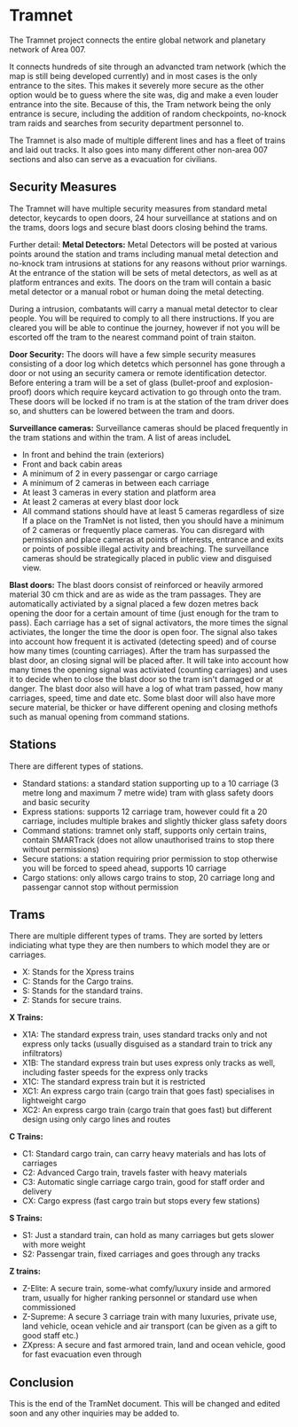 # Tramnet
The Tramnet project connects the entire global network and planetary network of Area 007. 

It connects hundreds of site through an advancted tram network (which the map is still being developed currently) and in most cases is the only entrance to the sites. This makes it severely more secure as the other option would be to guess where the site was, dig and make a even louder entrance into the site. Because of this, the Tram network being the only entrance is secure, including the addition of random checkpoints, no-knock tram raids and searches from security department personnel to. 

The Tramnet is also made of multiple different lines and has a fleet of trains and laid out tracks. It also goes into many different other non-area 007 sections and also can serve as a evacuation for civilians.

## Security Measures
The Tramnet will have multiple security measures from standard metal detector, keycards to open doors, 24 hour surveillance at stations and on the trams, doors logs and secure blast doors closing behind the trams.

Further detail:
**Metal Detectors:**
Metal Detectors will be posted at various points around the station and trams including manual metal detection and no-knock tram intrusions at stations for any reasons without prior warnings. At the entrance of the station will be sets of metal detectors, as well as at platform entrances and exits. The doors on the tram will contain a basic metal detector or a manual robot or human doing the metal detecting. 

During a intrusion, combatants will carry a manual metal detector to clear people. You will be required to comply to all there instructions. If you are cleared you will be able to continue the journey, however if not you will be escorted off the tram to the nearest command point of train staiton.

**Door Security:**
The doors will have a few simple security measures consisting of a door log which detetcs which personnel has gone through a door or not using an security camera or remote identification detector. Before entering a tram will be a set of glass (bullet-proof and explosion-proof) doors which require keycard activation to go through onto the tram. These doors will be locked if no tram is at the station of the tram driver does so, and shutters can be lowered between the tram and doors.

**Surveillance cameras:**
Surveillance cameras should be placed frequently in the tram stations and within the tram. A list of areas includeL
- In front and behind the train (exteriors)
- Front and back cabin areas
- A minimum of 2 in every passengar or cargo carriage
- A minimum of 2 cameras in between each carriage
- At least 3 cameras in every station and platform area
- At least 2 cameras at every blast door lock
- All command stations should have at least 5 cameras regardless of size
If a place on the TramNet is not listed, then you should have a minimum of 2 cameras or frequently place cameras. You can disregard with permission and place cameras at points of interests, entrance and exits or points of possible illegal activity and breaching. The surveillance cameras should be strategically placed in public view and disguised view.

**Blast doors:**
The blast doors consist of reinforced or heavily armored material 30 cm thick and are as wide as the tram passages. They are automatically activiated by a signal placed a few dozen metres back opening the door for a certain amount of time (just enough for the tram to pass). Each carriage has a set of signal activators, the more times the signal activiates, the longer the time the door is open foor. The signal also takes into account how frequent it is activated (detecting speed) and of course how many times (counting carriages). After the tram has surpassed the blast door, an closing signal will be placed after. It will take into account how many times the opening signal was activiated (counting carriages) and uses it to decide when to close the blast door so the tram isn't damaged or at danger. The blast door also will have a log of what tram passed, how many carriages, speed, time and date etc. Some blast door will also have more secure material, be thicker or have different opening and closing methofs such as manual opening from command stations.

## Stations
There are different types of stations.
- Standard stations: a standard station supporting up to a 10 carriage (3 metre long and maximum 7 metre wide) tram with glass safety doors and basic security
- Express stations: supports 12 carriage tram, however could fit a 20 carriage, includes multiple brakes and slightly thicker glass safety doors
- Command stations: tramnet only staff, supports only certain trains, contain SMARTrack (does not allow unauthorised trains to stop there without permissions)
- Secure stations: a station requiring prior permission to stop otherwise you will be forced to speed ahead, supports 10  carriage
- Cargo stations: only allows cargo trains to stop, 20 carriage long and passengar cannot stop without permission

## Trams
There are multiple different types of trams. They are sorted by letters indiciating what type they are then numbers to which model they are or carriages.
- X: Stands for the Xpress trains
- C: Stands for the Cargo trains.
- S: Stands for the standard trains.
- Z: Stands for secure trains.

**X Trains:**
- X1A: The standard express train, uses standard tracks only and not express only tacks (usually disguised as a standard train to trick any infiltrators)
- X1B: The standard express train but uses express only tracks as well, including faster speeds for the express only tracks
- X1C: The standard express train but it is restricted
- XC1: An express cargo train (cargo train that goes fast) specialises in lightweight cargo
- XC2: An express cargo train (cargo train that goes fast) but different design using only cargo lines and routes

**C Trains:**
- C1: Standard cargo train, can carry heavy materials and has lots of carriages
- C2: Advanced Cargo train, travels faster with heavy materials
- C3: Automatic single carriage cargo train, good for staff order and delivery
- CX: Cargo express (fast cargo train but stops every few stations)

**S Trains:**
- S1: Just a standard train, can hold as many carriages  but gets slower with more weight
- S2: Passengar train, fixed carriages and goes through any tracks

**Z trains:**
- Z-Elite: A secure train, some-what comfy/luxury inside and armored tram, usually for higher ranking personnel or standard use when commissioned
- Z-Supreme: A secure 3 carriage train with many luxuries, private use, land vehicle, ocean vehicle and air transport (can be given as a gift to good staff etc.)
- ZXpress: A secure and fast armored train, land and ocean vehicle, good for fast evacuation even through 

## Conclusion
This is the end of the TramNet document. This will be changed and edited soon and any other inquiries may be added to.
